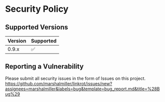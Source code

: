 # Security Policy

## Supported Versions

| Version | Supported          |
| ------- | ------------------ |
| 0.9.x   | :white_check_mark: |

## Reporting a Vulnerability

Please submit all security issues in the form of Issues on this project.
https://github.com/marshalmiller/linkrot/issues/new?assignees=marshalmiller&labels=bug&template=bug_report.md&title=%28Bug%29
